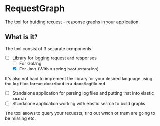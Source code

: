 # RequestGraph

The tool for building request - response graphs in your application.

## What is it?
The tool consist of 3 separate components

* [ ] Library for logging request and responses
    * [ ] For Golang
    * [x] For Java (With a spring boot extension)

It's also not hard to implement the library for your desired language using the log files format described in a docs/logfile.md
* [ ] Standalone application for parsing log files and putting that into elastic search
* [ ] Standalone application working with elastic search to build graphs

The tool allows to query your requests, find out which of them are going to be missing etc.
